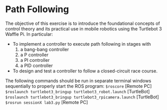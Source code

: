 # Path Following

The objective of this exercise is to introduce the foundational concepts of control theory and its practical use in mobile robotics using the Turtlebot 3 Waffle Pi. In particular:

* To implement a controller to execute path following in stages with
  1. a bang-bang controller
  2. a P controller 
  3. a PI controller 
  4. a PID controller
* To design and test a controller to follow a closed-circuit race course.

The following commands should be run in separate terminal windows sequentially to properly start the ROS program:
```$roscore``` [Remote PC]
```$roslaunch turtlebot3_bringup turtlebot3_robot.launch``` [TurtleBot]
```$roslaunch turtlebot3_bringup turtlebot3_rpicamera.launch``` [TurtleBot]
```$rosrun sessionX lab3.py``` [Remote PC]
